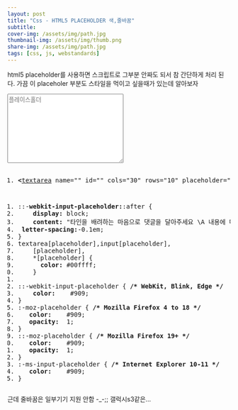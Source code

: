 ```yaml
---
layout: post
title: "Css - HTML5 PLACEHOLDER 색,줄바꿈"
subtitle: 
cover-img: /assets/img/path.jpg
thumbnail-img: /assets/img/thumb.png
share-img: /assets/img/path.jpg
tags: [css, js, webstandards]
---
```

<p>html5 placeholder를 사용하면 스크립트로 그부분 안짜도 되서 참 간단하게 처리 된다. 가끔 이 placeholer 부분도 스타일을 먹이고 싶을때가 있는데 알아보자</p>
<!--more-->

<div class="test"><textarea id="" cols="30" name="" rows="10" placeholder="플레이스홀더"></textarea></div>
<pre class="html cH_kip"><ol><li class="odd"><span><b class="interactive">&lt;</b><a href="http://tranbot.net/html5/the-button-element.html#the-textarea-element" class="interactive">textarea</a> name="" id="" cols="30" rows="10" placeholder="플레이스홀더"<b class="interactive">&gt;</b><b class="interactive">&lt;/textarea</b><b class="interactive">&gt;</b></span></li></ol></pre>
<pre class="css cH_kip"><ol><li class="odd"><span>::-<b class="css">webkit-input-placeholder:</b>:after {</span></li><li class="even"><span>    <b class="css">display:</b> block;</span></li><li class="odd"><span>    <b class="css">content:</b> "타인을 배려하는 마음으로 댓글을 달아주세요 \A 내용에 따라 임의 조치를 수행 할 수 있습니다.";</span></li><li class="even"><span>	<b class="css">letter-spacing:</b>-0.1em;</span></li><li class="odd fifth"><span>}</span></li><li class="even"><span>textarea[placeholder],input[placeholder],</span></li><li class="odd"><span>    [placeholder],</span></li><li class="even"><span>    *[placeholder] {</span></li><li class="odd"><span>      <b class="css">color:</b> #00ffff;</span></li><li class="even fifth"><span>    }</span></li><li class="odd"><span></span></li><li class="even"><span>::-webkit-input-placeholder { <b class="comment">/* WebKit, Blink, Edge */</b></span></li><li class="odd"><span>    <b class="css">color:</b>    #909;</span></li><li class="even"><span>}</span></li><li class="odd fifth"><span>:-moz-placeholder { <b class="comment">/* Mozilla Firefox 4 to 18 */</b></span></li><li class="even"><span>   <b class="css">color:</b>    #909;</span></li><li class="odd"><span>   <b class="css">opacity:</b>  1;</span></li><li class="even"><span>}</span></li><li class="odd"><span>::-moz-placeholder { <b class="comment">/* Mozilla Firefox 19+ */</b></span></li><li class="even fifth"><span>   <b class="css">color:</b>    #909;</span></li><li class="odd"><span>   <b class="css">opacity:</b>  1;</span></li><li class="even"><span>}</span></li><li class="odd"><span>:-ms-input-placeholder { <b class="comment">/* Internet Explorer 10-11 */</b></span></li><li class="even"><span>   <b class="css">color:</b>    #909;</span></li><li class="odd fifth"><span>}</span></li></ol></pre>
<p>근데 줄바꿈은 일부기기 지원 안함 -_-;; 갤럭시s3같은…</p>